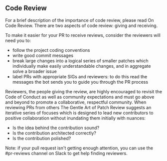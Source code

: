 ## Code Review

For a brief description of the importance of code review, please read On Code Review.
There are two aspects of code review: giving and receiving.

To make it easier for your PR to receive reviews, consider the reviewers will need you to:

* follow the project coding conventions
* write good commit messages
* break large changes into a logical series of smaller patches which individually make easily understandable changes, and in aggregate solve a broader issue
* label PRs with appropriate SIGs and reviewers: to do this read the messages the bot sends you to guide you through the PR process

Reviewers, the people giving the review, are highly encouraged to revisit the Code of Conduct as well as community expectations and must go above and beyond to promote a collaborative, respectful community. When reviewing PRs from others The Gentle Art of Patch Review suggests an iterative series of focuses which is designed to lead new contributors to positive collaboration without inundating them initially with nuances:

* Is the idea behind the contribution sound?
* Is the contribution architected correctly?
* Is the contribution polished?

Note: if your pull request isn't getting enough attention, you can use the #pr-reviews channel on Slack to get help finding reviewers.
